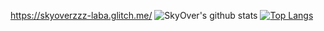 https://skyoverzzz-laba.glitch.me/
![SkyOver's github stats](https://github-readme-stats.vercel.app/api?username=skyoverz&show_icons=true&theme=radical)
[![Top Langs](https://github-readme-stats.vercel.app/api/top-langs/?username=skyoverz&langs_count=8)](https://github.com/anuraghazra/github-readme-stats)
